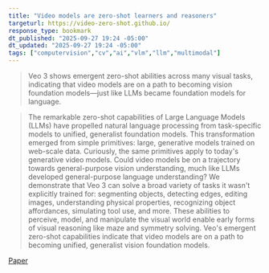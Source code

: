 ```yaml
---
title: "Video models are zero-shot learners and reasoners"
targeturl: https://video-zero-shot.github.io/
response_type: bookmark
dt_published: "2025-09-27 19:24 -05:00"
dt_updated: "2025-09-27 19:24 -05:00"
tags: ["computervision","cv","ai","vlm","llm","multimodal"]
---
```


> Veo 3 shows emergent zero-shot abilities across many visual tasks, indicating that video models are on a path to becoming vision foundation models—just like LLMs became foundation models for language.

> The remarkable zero-shot capabilities of Large Language Models (LLMs) have propelled natural language processing from task-specific models to unified, generalist foundation models. This transformation emerged from simple primitives: large, generative models trained on web-scale data. Curiously, the same primitives apply to today's generative video models. Could video models be on a trajectory towards general-purpose vision understanding, much like LLMs developed general-purpose language understanding? We demonstrate that Veo 3 can solve a broad variety of tasks it wasn't explicitly trained for: segmenting objects, detecting edges, editing images, understanding physical properties, recognizing object affordances, simulating tool use, and more. These abilities to perceive, model, and manipulate the visual world enable early forms of visual reasoning like maze and symmetry solving. Veo's emergent zero-shot capabilities indicate that video models are on a path to becoming unified, generalist vision foundation models.

[Paper](https://arxiv.org/abs/2509.20328)